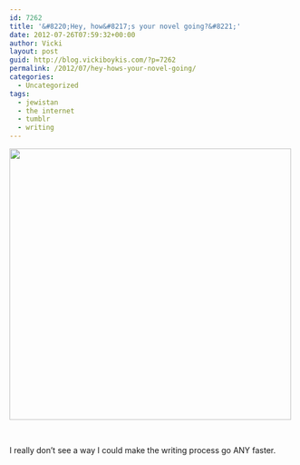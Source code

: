 ```yaml
---
id: 7262
title: '&#8220;Hey, how&#8217;s your novel going?&#8221;'
date: 2012-07-26T07:59:32+00:00
author: Vicki
layout: post
guid: http://blog.vickiboykis.com/?p=7262
permalink: /2012/07/hey-hows-your-novel-going/
categories:
  - Uncategorized
tags:
  - jewistan
  - the internet
  - tumblr
  - writing
---
```

[<img class="aligncenter size-full wp-image-7265" title="Screen shot 2012-07-26 at 7.59.59 AM" src="http://blog.vickiboykis.com/wp-content/uploads/2012/07/Screen-shot-2012-07-26-at-7.59.59-AM.png" alt="" width="497" height="478" />](http://blog.vickiboykis.com/wp-content/uploads/2012/07/Screen-shot-2012-07-26-at-7.59.59-AM.png)

&nbsp;

I really don&#8217;t see a way I could make the writing process go ANY faster.